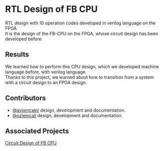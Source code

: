
# RTL Design of FB CPU

RTL design with 10 operation codes developed in verilog language on the FPGA </br>
It is the design of the FB-CPU on the FPGA, whose circuit design has been developed before
## Results

We learned how to perform this CPU design, which we developed machine language before, with verilog language. </br>
Thanks to this project, we learned about how to transition from a system with a circuit design to an FPGA design.
## Contributors
- [@aysencakir](https://www.github.com/aysencakir) design, development and documentation.
- [@ozlemcali](https://www.github.com/ozlemcali) design, development and documentation.

  
## Associated Projects

[Circuit Design of FB CPU](https://github.com/iremkalkanli/Circuit-Design-of-FB-CPU)

  
